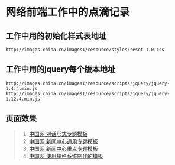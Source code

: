 # 网络前端工作中的点滴记录
## 工作中用的初始化样式表地址
    http://images.china.cn/images1/resource/styles/reset-1.0.css
## 工作中用的jquery每个版本地址
    http://images.china.cn/images1/resource/scripts/jquery/jquery-1.4.4.min.js
    http://images.china.cn/images1/resource/scripts/jquery/jquery-1.12.4.min.js
## 页面效果
> 1. <a href="http://news.china.com.cn/node_7239046.htm" target="_blank">中国网 对话形式专题模板</a>
> 2. <a href="http://news.china.com.cn/node_7239719.htm" target="_blank">中国网 新闻中心通用专题模板</a>
> 3. <a href="http://news.china.com.cn/node_7239916.htm" target="_blank">中国网 新闻中心重点专题模板</a>
> 4. <a href="http://travel.china.com.cn/node_7241322.htm" target="_blank">中国网 使用栅格系统制作的模板</a>